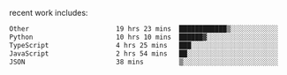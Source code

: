 
<!--<img width="1415" height="100" alt="blu" src="https://github.com/rdsilva01/rdsilva01/assets/101207588/deb060e5-d035-4f09-b511-e3f50605b207">-->

<!-- \> Enthusiastic about developing and building solutions <br>
\> Computer Science and Engineering @ UBI -->

<!-- <a href="https://www.rodrigosilva.live/">personal website</a> 🏁 -->

<!-- ![](https://komarev.com/ghpvc/?username=rdsilva01) -->

recent work includes:
<!--START_SECTION:waka-->

```txt
Other                      19 hrs 23 mins  ████████████▒░░░░░░░░░░░░   49.94 %
Python                     10 hrs 10 mins  ██████▓░░░░░░░░░░░░░░░░░░   26.21 %
TypeScript                 4 hrs 25 mins   ███░░░░░░░░░░░░░░░░░░░░░░   11.39 %
JavaScript                 2 hrs 54 mins   ██░░░░░░░░░░░░░░░░░░░░░░░   07.47 %
JSON                       38 mins         ▒░░░░░░░░░░░░░░░░░░░░░░░░   01.64 %
```

<!--END_SECTION:waka-->

